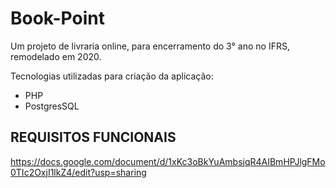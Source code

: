 # Book-Point

Um projeto de livraria online, para encerramento do 3° ano no IFRS, remodelado em 2020.

Tecnologias utilizadas para criação da aplicação:

- PHP
- PostgresSQL


## REQUISITOS FUNCIONAIS

https://docs.google.com/document/d/1xKc3oBkYuAmbsjqR4AIBmHPJlgFMo0TIc2OxjI1lkZ4/edit?usp=sharing
